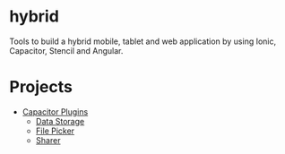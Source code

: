 # hybrid
Tools to build a hybrid mobile, tablet and web application by using Ionic, Capacitor, Stencil and Angular.

# Projects
  - [Capacitor Plugins](capacitor/plugins-library/README.md)
    - [Data Storage](capacitor/plugins-library/src/data-storage/README.md)
    - [File Picker](capacitor/plugins-library/src/file-picker/README.md)
    - [Sharer](capacitor/plugins-library/src/sharer/README.md)
